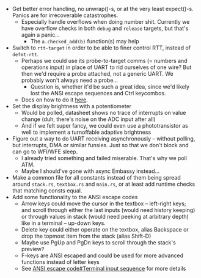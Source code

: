 - Get better error handling, no unwrap()-s, or at the very least expect()-s. Panics are for irrecoverable catastrophes.
  - Especially handle overflows when doing number shit. Currently we have overflow checks in both `debug` and `release` targets, but that's again a panic...
    - The `a.checked_add(b)` function(s) may help
- Switch to `rtt-target` in order to be able to finer control RTT, instead of `defmt-rtt`.
  - Perhaps we could use its probe-to-target comms (= numbers and operations input) in place of UART to rid ourselves of one wire? But then we'd require a probe attached, not a generic UART. We probably won't always need a probe...
    - Question is, whether it'd be such a great idea, since we'd likely lost the ANSI escape sequences and Ctrl keycombos.
  - Docs on how to do it [here](https://docs.rs/rtt-target/latest/rtt_target/#defmt-integration).
- Set the display brightness with a potentiometer
  - Would be polled, datasheet shows no trace of interrupts on value change (duh, there's noise on the ADC input after all)
  - And if we felt super fancy, we could even use a phototransistor as well to implement a turnoffable adaptive brightness
- Figure out a way to do UART receiving asynchronously – without polling, but interrupts, DMA or similar funsies. Just so that we don't block and can go to WFI/WFE sleep.
  - I already tried something and failed miserable. That's why we poll ATM.
  - Maybe I should've gone with async Embassy instead...
- Make a common file for all constants instead of them being spread around `stack.rs`, `textbox.rs` and `main.rs`, or at least add runtime checks that matching consts equal.
- Add some functionality to the ANSI escape codes
  - Arrow keys could move the cursor in the textbox – left-right keys; and scroll through either the last inputs (would need history keeping) or through values in stack (would need peeking at arbitrary depth) like in a terminal – up-down keys.
  - Delete key could either operate on the textbox, alias Backspace or drop the topmost item from the stack (alias Shift-D)
  - Maybe use PgUp and PgDn keys to scroll through the stack's preview?
  - F-keys are ANSI escaped and could be used for more advanced functions instead of letter keys
  - See [ANSI escape code#Terminal input sequence](https://en.wikipedia.org/wiki/ANSI_escape_code?useskin=vector#Terminal_input_sequences) for more details
